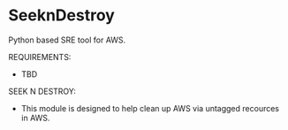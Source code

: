 # SeeknDestroy
Python based SRE tool for AWS.

REQUIREMENTS:
* TBD

SEEK N DESTROY:
* This module is designed to help clean up AWS via untagged recources in AWS. 
